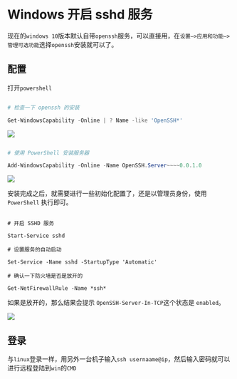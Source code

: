 # Windows 开启 sshd 服务

现在的`windows 10`版本默认自带`openssh`服务，可以直接用，在`设置–>应用和功能–>管理可选功能`选择`openssh`安装就可以了。

## 配置

打开`powershell`

```powershell
# 检查一下 openssh 的安装
Get-WindowsCapability -Online | ? Name -like 'OpenSSH*'
```

![](https://image.creat.kim/20190615174445.png)

```powershell
# 使用 PowerShell 安装服务器
Add-WindowsCapability -Online -Name OpenSSH.Server~~~~0.0.1.0
```

![](https://image.creat.kim/20190615174556.png)

安装完成之后，就需要进行一些初始化配置了，还是以管理员身份，使用 `PowerShell` 执行即可。

```
# 开启 SSHD 服务
Start-Service sshd
# 设置服务的自动启动
Set-Service -Name sshd -StartupType 'Automatic'
# 确认一下防火墙是否是放开的
Get-NetFirewallRule -Name *ssh*
```

如果是放开的，那么结果会提示 `OpenSSH-Server-In-TCP`这个状态是 `enabled`。

![](https://image.creat.kim/20190615174926.png)

## 登录

与`linux`登录一样，用另外一台机子输入`ssh usernaame@ip`，然后输入密码就可以进行远程登陆到`win`的`CMD`

